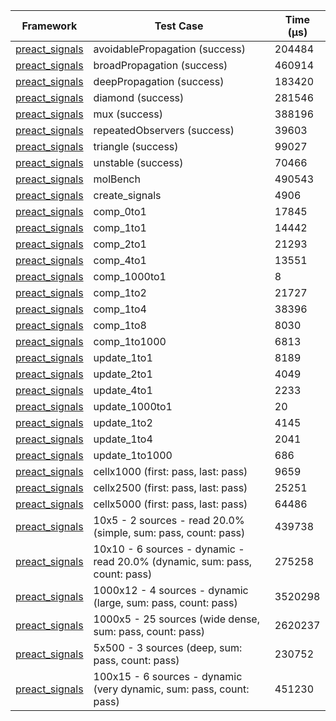 | Framework | Test Case | Time (μs) |
| --- | --- | --- |
| [preact_signals](https://pub.dev/packages/preact_signals) | avoidablePropagation (success) | 204484 |
| [preact_signals](https://pub.dev/packages/preact_signals) | broadPropagation (success) | 460914 |
| [preact_signals](https://pub.dev/packages/preact_signals) | deepPropagation (success) | 183420 |
| [preact_signals](https://pub.dev/packages/preact_signals) | diamond (success) | 281546 |
| [preact_signals](https://pub.dev/packages/preact_signals) | mux (success) | 388196 |
| [preact_signals](https://pub.dev/packages/preact_signals) | repeatedObservers (success) | 39603 |
| [preact_signals](https://pub.dev/packages/preact_signals) | triangle (success) | 99027 |
| [preact_signals](https://pub.dev/packages/preact_signals) | unstable (success) | 70466 |
| [preact_signals](https://pub.dev/packages/preact_signals) | molBench | 490543 |
| [preact_signals](https://pub.dev/packages/preact_signals) | create_signals | 4906 |
| [preact_signals](https://pub.dev/packages/preact_signals) | comp_0to1 | 17845 |
| [preact_signals](https://pub.dev/packages/preact_signals) | comp_1to1 | 14442 |
| [preact_signals](https://pub.dev/packages/preact_signals) | comp_2to1 | 21293 |
| [preact_signals](https://pub.dev/packages/preact_signals) | comp_4to1 | 13551 |
| [preact_signals](https://pub.dev/packages/preact_signals) | comp_1000to1 | 8 |
| [preact_signals](https://pub.dev/packages/preact_signals) | comp_1to2 | 21727 |
| [preact_signals](https://pub.dev/packages/preact_signals) | comp_1to4 | 38396 |
| [preact_signals](https://pub.dev/packages/preact_signals) | comp_1to8 | 8030 |
| [preact_signals](https://pub.dev/packages/preact_signals) | comp_1to1000 | 6813 |
| [preact_signals](https://pub.dev/packages/preact_signals) | update_1to1 | 8189 |
| [preact_signals](https://pub.dev/packages/preact_signals) | update_2to1 | 4049 |
| [preact_signals](https://pub.dev/packages/preact_signals) | update_4to1 | 2233 |
| [preact_signals](https://pub.dev/packages/preact_signals) | update_1000to1 | 20 |
| [preact_signals](https://pub.dev/packages/preact_signals) | update_1to2 | 4145 |
| [preact_signals](https://pub.dev/packages/preact_signals) | update_1to4 | 2041 |
| [preact_signals](https://pub.dev/packages/preact_signals) | update_1to1000 | 686 |
| [preact_signals](https://pub.dev/packages/preact_signals) | cellx1000 (first: pass, last: pass) | 9659 |
| [preact_signals](https://pub.dev/packages/preact_signals) | cellx2500 (first: pass, last: pass) | 25251 |
| [preact_signals](https://pub.dev/packages/preact_signals) | cellx5000 (first: pass, last: pass) | 64486 |
| [preact_signals](https://pub.dev/packages/preact_signals) | 10x5 - 2 sources - read 20.0% (simple, sum: pass, count: pass) | 439738 |
| [preact_signals](https://pub.dev/packages/preact_signals) | 10x10 - 6 sources - dynamic - read 20.0% (dynamic, sum: pass, count: pass) | 275258 |
| [preact_signals](https://pub.dev/packages/preact_signals) | 1000x12 - 4 sources - dynamic (large, sum: pass, count: pass) | 3520298 |
| [preact_signals](https://pub.dev/packages/preact_signals) | 1000x5 - 25 sources (wide dense, sum: pass, count: pass) | 2620237 |
| [preact_signals](https://pub.dev/packages/preact_signals) | 5x500 - 3 sources (deep, sum: pass, count: pass) | 230752 |
| [preact_signals](https://pub.dev/packages/preact_signals) | 100x15 - 6 sources - dynamic (very dynamic, sum: pass, count: pass) | 451230 |
